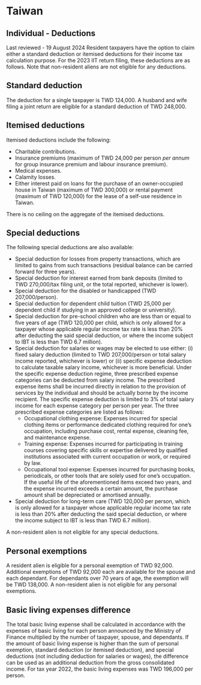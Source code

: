 # Taiwan
## Individual - Deductions
Last reviewed - 19 August 2024
Resident taxpayers have the option to claim either a standard deduction or itemised deductions for their income tax calculation purpose. For the 2023 IIT return filing, these deductions are as follows.
Note that non-resident aliens are not eligible for any deductions.
## Standard deduction
The deduction for a single taxpayer is TWD 124,000. A husband and wife filing a joint return are eligible for a standard deduction of TWD 248,000.
## Itemised deductions
Itemised deductions include the following:
  * Charitable contributions.
  * Insurance premiums (maximum of TWD 24,000 per person _per annum_ for group insurance premium and labour insurance premium).
  * Medical expenses.
  * Calamity losses.
  * Either interest paid on loans for the purchase of an owner-occupied house in Taiwan (maximum of TWD 300,000) or rental payment (maximum of TWD 120,000) for the lease of a self-use residence in Taiwan.


There is no ceiling on the aggregate of the itemised deductions.
## Special deductions
The following special deductions are also available:
  * Special deduction for losses from property transactions, which are limited to gains from such transactions (residual balance can be carried forward for three years).
  * Special deduction for interest earned from bank deposits (limited to TWD 270,000/tax filing unit, or the total reported, whichever is lower).
  * Special deduction for the disabled or handicapped (TWD 207,000/person).
  * Special deduction for dependent child tuition (TWD 25,000 per dependent child if studying in an approved college or university).
  * Special deduction for pre-school children who are less than or equal to five years of age (TWD 120,000 per child, which is only allowed for a taxpayer whose applicable regular income tax rate is less than 20% after deducting the said special deduction, or where the income subject to IBT is less than TWD 6.7 million).
  * Special deduction for salaries or wages may be elected to use either: (i) fixed salary deduction (limited to TWD 207,000/person or total salary income reported, whichever is lower) or (ii) specific expense deduction to calculate taxable salary income, whichever is more beneficial. Under the specific expense deduction regime, three prescribed expense categories can be deducted from salary income. The prescribed expense items shall be incurred directly in relation to the provision of services by the individual and should be actually borne by the income recipient. The specific expense deduction is limited to 3% of total salary income for each expense category per person per year. The three prescribed expense categories are listed as follows: 
    * Occupational clothing expense: Expenses incurred for special clothing items or performance dedicated clothing required for one’s occupation, including purchase cost, rental expense, cleaning fee, and maintenance expense.
    * Training expense: Expenses incurred for participating in training courses covering specific skills or expertise delivered by qualified institutions associated with current occupation or work, or required by law.
    * Occupational tool expense: Expenses incurred for purchasing books, periodicals, or other tools that are solely used for one’s occupation. If the useful life of the aforementioned items exceed two years, and the expense incurred exceeds a certain amount, the purchase amount shall be depreciated or amortised annually.
  * Special deduction for long-term care (TWD 120,000 per person, which is only allowed for a taxpayer whose applicable regular income tax rate is less than 20% after deducting the said special deduction, or where the income subject to IBT is less than TWD 6.7 million). 


A non-resident alien is not eligible for any special deductions.
## Personal exemptions
A resident alien is eligible for a personal exemption of TWD 92,000. Additional exemptions of TWD 92,000 each are available for the spouse and each dependant. For dependants over 70 years of age, the exemption will be TWD 138,000.
A non-resident alien is not eligible for any personal exemptions.
## Basic living expenses difference
The total basic living expense shall be calculated in accordance with the expenses of basic living for each person announced by the Ministry of Finance multiplied by the number of taxpayer, spouse, and dependants. If the amount of basic living expense is higher than the sum of personal exemption, standard deduction (or itemised deduction), and special deductions (not including deduction for salaries or wages), the difference can be used as an additional deduction from the gross consolidated income.
For tax year 2022, the basic living expenses was TWD 196,000 per person.
